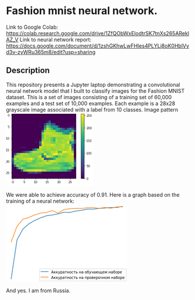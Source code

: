 # Fashion mnist neural network.
Link to Google Colab: https://colab.research.google.com/drive/1ZfQObWxElodtrSK7tnXs265AReklAZ_V
Link to neural network report: https://docs.google.com/document/d/1zshGKhwLwFHIes4PLYLj8oK0HblVvd3v-zyWRu365m8/edit?usp=sharing

## Description
This repository presents a Jupyter laptop demonstrating a convolutional neural network model that I built to classify images for the Fashion MNIST dataset.
This is a set of images consisting of a training set of 60,000 examples and a test set of 10,000 examples. Each example is a 28x28 grayscale image associated with a label from 10 classes.
Image pattern<br>
![Result of the neural network training](images/image_pattern.png)<br>

We were able to achieve accuracy of 0.91.
Here is a graph based on the training of a neural network:<br>
![Result of the neural network training](images/result.png)


And yes. I am from Russia.
